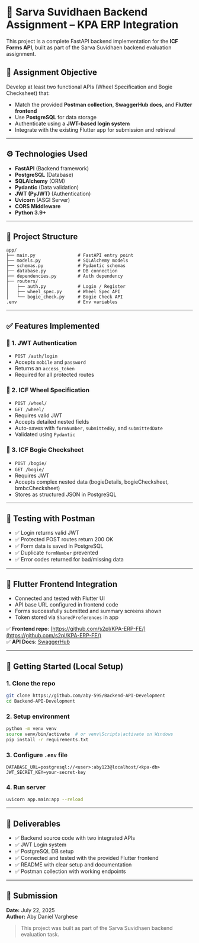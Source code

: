 # 🚆 Sarva Suvidhaen Backend Assignment – KPA ERP Integration

This project is a complete FastAPI backend implementation for the **ICF Forms API**, built as part of the Sarva Suvidhaen backend evaluation assignment.

## 🎯 Assignment Objective

Develop at least two functional APIs (Wheel Specification and Bogie Checksheet) that:
- Match the provided **Postman collection**, **SwaggerHub docs**, and **Flutter frontend**
- Use **PostgreSQL** for data storage
- Authenticate using a **JWT-based login system**
- Integrate with the existing Flutter app for submission and retrieval

---

## ⚙️ Technologies Used

- **FastAPI** (Backend framework)
- **PostgreSQL** (Database)
- **SQLAlchemy** (ORM)
- **Pydantic** (Data validation)
- **JWT (PyJWT)** (Authentication)
- **Uvicorn** (ASGI Server)
- **CORS Middleware**
- **Python 3.9+**

---

## 📁 Project Structure

```
app/
├── main.py                # FastAPI entry point
├── models.py              # SQLAlchemy models
├── schemas.py             # Pydantic schemas
├── database.py            # DB connection
├── dependencies.py        # Auth dependency
├── routers/
│   ├── auth.py            # Login / Register
│   ├── wheel_spec.py      # Wheel Spec API
│   └── bogie_check.py     # Bogie Check API
.env                       # Env variables
```

---

## ✅ Features Implemented

### 🔐 1. JWT Authentication

- `POST /auth/login`
- Accepts `mobile` and `password`
- Returns an `access_token`
- Required for all protected routes

### 🛞 2. ICF Wheel Specification

- `POST /wheel/`
- `GET /wheel/`
- Requires valid JWT
- Accepts detailed nested fields
- Auto-saves with `formNumber`, `submittedBy`, and `submittedDate`
- Validated using `Pydantic`

### 🚃 3. ICF Bogie Checksheet

- `POST /bogie/`
- `GET /bogie/`
- Requires JWT
- Accepts complex nested data (bogieDetails, bogieChecksheet, bmbcChecksheet)
- Stores as structured JSON in PostgreSQL

---

## 🧪 Testing with Postman

- ✅ Login returns valid JWT
- ✅ Protected POST routes return 200 OK
- ✅ Form data is saved in PostgreSQL
- ✅ Duplicate `formNumber` prevented
- ✅ Error codes returned for bad/missing data

---

## 📱 Flutter Frontend Integration

- Connected and tested with Flutter UI
- API base URL configured in frontend code
- Forms successfully submitted and summary screens shown
- Token stored via `SharedPreferences` in app

✅ **Frontend repo**: [https://github.com/s2pl/KPA-ERP-FE/](https://github.com/s2pl/KPA-ERP-FE/)  
✅ **API Docs**: [SwaggerHub](https://app.swaggerhub.com/apis/sarvasuvidhaen/kpa-form_data/1.0.0)

---

## 🚀 Getting Started (Local Setup)

### 1. Clone the repo

```bash
git clone https://github.com/aby-595/Backend-API-Development
cd Backend-API-Development
```

### 2. Setup environment

```bash
python -m venv venv
source venv/bin/activate  # or venv\Scripts\activate on Windows
pip install -r requirements.txt
```

### 3. Configure `.env` file

```
DATABASE_URL=postgresql://<user>:aby123@localhost/<kpa-db>
JWT_SECRET_KEY=your-secret-key
```

### 4. Run server

```bash
uvicorn app.main:app --reload
```

---

## 📎 Deliverables

- ✅ Backend source code with two integrated APIs
- ✅ JWT Login system
- ✅ PostgreSQL DB setup
- ✅ Connected and tested with the provided Flutter frontend
- ✅ README with clear setup and documentation
- ✅ Postman collection with working endpoints

---

## 📅 Submission

**Date:** July 22, 2025  
**Author:** Aby Daniel Varghese

> This project was built as part of the Sarva Suvidhaen backend evaluation task.


